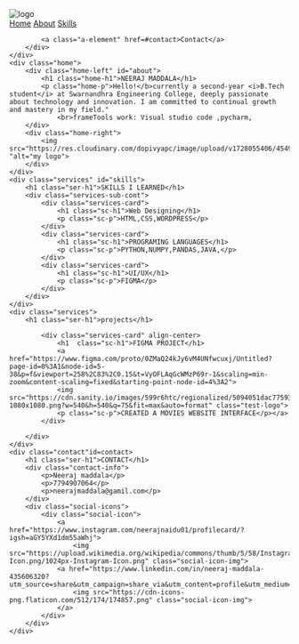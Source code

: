 <!DOCTYPE html>
<html lang="en">
<head>
    <meta charset="UTF-8">
    <meta name="viewport" content="width=device-width, initial-scale=1.0">
    <title>Document</title>
    <link rel="stylesheet" href="style.css">
</head>
<body>
    <div class="navbar">
        <div class="navbar-left">
            <img class="logo-image" src= ""alt="logo">
        </div>
        <div class="navbar-right">
            <a class="a-element" href="#home">Home</a>
            <a class="a-element" href="#about">About</a>
            <a class="a-element" href=#skills>Skills</a>
            
            <a class="a-element" href=#contact>Contact</a>
        </div>
    </div>
    <div class="home">
        <div class="home-left" id="about">
            <h1 class="home-h1">NEERAJ MADDALA</h1>
            <p class="home-p">Hello!</b>currently a second-year <i>B.Tech student</i> at Swarnandhra Engineering College, deeply passionate about technology and innovation. I am committed to continual growth and mastery in my field."
                <br>frameTools work: Visual studio code ,pycharm,
        </div>
        <div class="home-right">
            <img src="https://res.cloudinary.com/dopivyapc/image/upload/v1728055406/45495zci_ycnnjb.png "alt="my logo">
        </div>
    </div>
    <div class="services" id="skills">
        <h1 class="ser-h1">SKILLS I LEARNED</h1>
        <div class="services-sub-cont">
            <div class="services-card">
                <h1 class="sc-h1">Web Designing</h1>
                <p class="sc-p">HTML,CSS,WORDPRESS</p>
            </div>
            <div class="services-card">
                <h1 class="sc-h1">PROGRAMING LANGUAGES</h1>
                <p class="sc-p">PYTHON,NUMPY,PANDAS,JAVA,</p>
            </div>
            <div class="services-card">
                <h1 class="sc-h1">UI/UX</h1>
                <p class="sc-p">FIGMA</p>
            </div>
        </div>
    </div>
    <div class="services">
        <h1 class="ser-h1">projects</h1>
       
            <div class="services-card" align-center>
                <h1  class="sc-h1">FIGMA PROJECT</h1>
                <a href="https://www.figma.com/proto/0ZMaQ24kJy6vM4UNfwcuxj/Untitled?page-id=0%3A1&node-id=5-38&p=f&viewport=258%2C83%2C0.15&t=VyOFLAqGcWMzP69r-1&scaling=min-zoom&content-scaling=fixed&starting-point-node-id=4%3A2">
                <img src="https://cdn.sanity.io/images/599r6htc/regionalized/5094051dac77593d0f0978bdcbabaf79e5bb855c-1080x1080.png?w=540&h=540&q=75&fit=max&auto=format" class="test-logo"> 
                <p class="sc-p">CREATED A MOVIES WEBSITE INTERFACE</p></a>
            </div>
          
        </div>
    </div>
    <div class="contact"id=contact>
        <h1 class="ser-h1">CONTACT</h1>
        <div class="contact-info">
            <p>Neeraj maddala</p>
            <p>7794907064</p>
            <p>neerajmaddala@gamil.com</p>
        </div>
        <div class="social-icons">
            <div class="social-icon">
                <a href="https://www.instagram.com/neerajnaidu01/profilecard/?igsh=aGY5YXd1dm55aWhj">
                    <img src="https://upload.wikimedia.org/wikipedia/commons/thumb/5/58/Instagram-Icon.png/1024px-Instagram-Icon.png" class="social-icon-img">
                <a href="https://www.linkedin.com/in/neeraj-maddala-435606320?utm_source=share&utm_campaign=share_via&utm_content=profile&utm_medium=android_app">
                    <img src="https://cdn-icons-png.flaticon.com/512/174/174857.png" class="social-icon-img">
                </a>
            </div>
        </div>
    </div>
</body>
</html>
